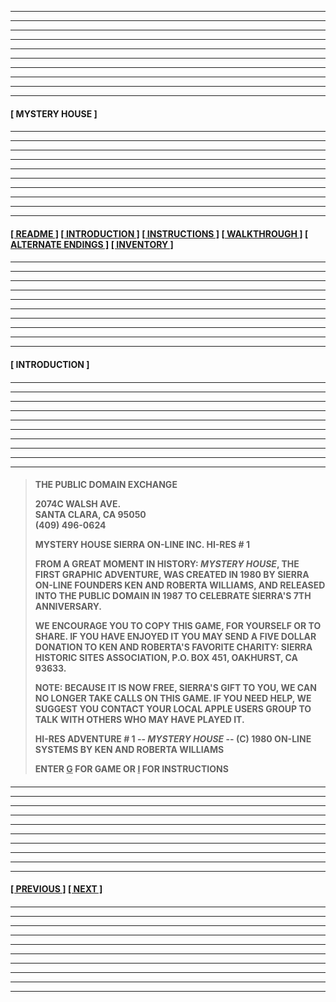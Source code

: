 
<div style="font-weight: bold;">

---
---
---
---
---
---
---
---
---
---
  
#### **[ MYSTERY HOUSE ]** 

####

---
---
---
---
---
---
---
---
---
---

#### **[[ README ]](/readme.md) [[ INTRODUCTION ]](#-introduction-) [[ INSTRUCTIONS ]](/instructions.md)  [[ WALKTHROUGH ]](/walkthrough.md) [[ ALTERNATE ENDINGS ]](/alternateendings.md) [[ INVENTORY ]](/inventory.md)**

####

---
---
---
---
---
---
---
---
---
---

#### **[ INTRODUCTION ]**

####

---
---
---
---
---
---
---
---
---
---

####

>THE PUBLIC DOMAIN EXCHANGE  
>
>2074C WALSH AVE.  
>SANTA CLARA, CA 95050  
>(409) 496-0624  
>
>MYSTERY HOUSE SIERRA ON-LINE INC. HI-RES # 1  
>
>FROM A GREAT MOMENT IN HISTORY: *MYSTERY HOUSE*, THE FIRST GRAPHIC ADVENTURE, WAS CREATED IN 1980 BY SIERRA ON-LINE FOUNDERS KEN AND ROBERTA WILLIAMS, AND RELEASED INTO THE PUBLIC DOMAIN IN 1987 TO CELEBRATE SIERRA'S 7TH ANNIVERSARY.  
>
>WE ENCOURAGE YOU TO COPY THIS GAME, FOR YOURSELF OR TO SHARE. IF YOU HAVE ENJOYED IT YOU MAY SEND A FIVE DOLLAR DONATION TO KEN AND ROBERTA'S FAVORITE CHARITY: SIERRA HISTORIC SITES ASSOCIATION, P.O. BOX 451, OAKHURST, CA 93633.  
>
>NOTE: BECAUSE IT IS NOW FREE, SIERRA'S GIFT TO YOU, WE CAN NO LONGER TAKE CALLS ON THIS GAME. IF YOU NEED HELP, WE SUGGEST YOU CONTACT YOUR LOCAL APPLE USERS GROUP TO TALK WITH OTHERS WHO MAY HAVE PLAYED IT.  
>
>HI-RES ADVENTURE # 1 -- *MYSTERY HOUSE* -- (C) 1980 ON-LINE SYSTEMS BY KEN AND ROBERTA WILLIAMS  
>
>ENTER <ins>G</ins> FOR GAME OR <ins>I</ins> FOR INSTRUCTIONS  

####

---
---
---
---
---
---
---
---
---
---

#### **[[ PREVIOUS ]](/readme.md) [[ NEXT ]](/instructions.md)** 

####

---
---
---
---
---
---
---
---
---
---

</div>
